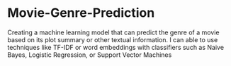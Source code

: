 # Movie-Genre-Prediction
Creating a machine learning model that can predict the genre of a  movie based on its plot summary or other textual information. I  can able to use techniques like TF-IDF or word embeddings with classifiers  such as Naive Bayes, Logistic Regression, or Support Vector  Machines

